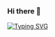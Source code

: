 ### Hi there 👋
[![Typing SVG](https://readme-typing-svg.herokuapp.com?color=%237755C3&size=45&width=2000&height=250&lines=I'm+in+the+process+of+discovering+something...;...Well,+working+on+it)](https://git.io/typing-svg)

<!--
**MarianaGuez/MarianaGuez** is a ✨ _special_ ✨ repository because its `README.md` (this file) appears on your GitHub profile.

Here are some ideas to get you started:

- 🔭 I’m currently working on ...
- 🌱 I’m currently learning ...
- 👯 I’m looking to collaborate on ...
- 🤔 I’m looking for help with ...
- 💬 Ask me about ...
- 📫 How to reach me: ...
- 😄 Pronouns: ...
- ⚡ Fun fact: ...
-->
